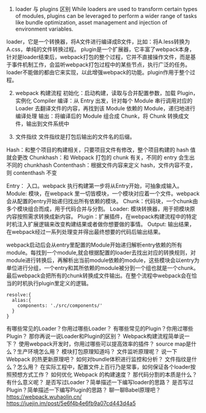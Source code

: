 1. loader 与 plugins 区别
While loaders are used to transform certain types of modules, plugins can be leveraged to perform a wider range of tasks like bundle optimization, asset management and injection of environment variables.

loader，它是一个转换器，将A文件进行编译成B文件，比如：将A.less转换为A.css，单纯的文件转换过程。
plugin是一个扩展器，它丰富了webpack本身，针对是loader结束后，webpack打包的整个过程，它并不直接操作文件，而是基于事件机制工作，会监听webpack打包过程中的某些节点，执行广泛的任务。loader不能做的都由它来实现，以此增强webpack的功能。plugin作用于整个过程。

2. webpack 构建流程
初始化：启动构建，读取与合并配置参数，加载 Plugin，实例化 Compiler
编译：从 Entry 出发，针对每个 Module 串行调用对应的 Loader 去翻译文件的内容，再找到该 Module 依赖的 Module，递归地进行编译处理
输出：将编译后的 Module 组合成 Chunk，将 Chunk 转换成文件，输出到文件系统中

3. 文件指纹
文件指纹是打包后输出的文件名的后缀。

Hash：和整个项目的构建相关，只要项目文件有修改，整个项目构建的 hash 值就会更改
Chunkhash：和 Webpack 打包的 chunk 有关，不同的 entry 会生出不同的 chunkhash
Contenthash：根据文件内容来定义 hash，文件内容不变，则 contenthash 不变

Entry： 入口。webpack 执行构建第一步将从Entry开始，可抽象成输入。
Module: 模块，在webpack 里一切皆模块，一个模块对应着一个文件。webpack会从配置的entry开始递归找出所有依赖的模块。
Chunk：代码块，一个chunk由多个模块组合而成，用于代码合并与分割。
Loader: 模块转换器，用于把模块原内容按照需求转换成新内容。
Plugin：扩展插件，在webpack构建流程中的特定时机注入扩展逻辑来改变构建结果或者做你想要做的事情。
Output: 输出结果，在webpack经过一系列处理变并得出最终想要的代码后输出结果。

webpack启动后会从entry里配置的Module开始递归解析entry依赖的所有module。每找到一个module,就会根据配置的loader去找出对应的转换规则，对module进行转换后，再解析出当前module依赖的module，这些模块会以entry为单位进行分组，一个entry和其所依赖的module被分到一个组也就是一个chunk。最后webpack会把所有的chunk转换成文件输出。在整个流程中webpack会在恰当的时机执行plugin里定义的逻辑。

```
resolve:{
  alias:{
    components: './src/components/'
  }
}
```

有哪些常见的Loader？你用过哪些Loader？
有哪些常见的Plugin？你用过哪些Plugin？
那你再说一说Loader和Plugin的区别？
Webpack构建流程简单说一下？
使用webpack开发时，你用过哪些可以提高效率的插件？
source map是什么？生产环境怎么用？
模块打包原理知道吗？
文件监听原理呢？
说一下 Webpack 的热更新原理吧？
如何对bundle体积进行监控和分析？
文件指纹是什么？怎么用？
在实际工程中，配置文件上百行乃是常事，如何保证各个loader按照预想方式工作？
如何优化 Webpack 的构建速度？
那代码分割的本质是什么？有什么意义呢？
是否写过Loader？简单描述一下编写loader的思路？
是否写过Plugin？简单描述一下编写Plugin的思路？
聊一聊Babel原理吧？
https://webpack.wuhaolin.cn/
https://juejin.im/post/5e6f4b4e6fb9a07cd443d4a5